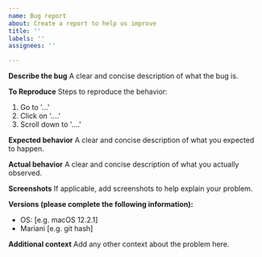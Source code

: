 ```yaml
---
name: Bug report
about: Create a report to help us improve
title: ''
labels: ''
assignees: ''

---
```


**Describe the bug**
A clear and concise description of what the bug is.

**To Reproduce**
Steps to reproduce the behavior:
1. Go to '...'
2. Click on '....'
3. Scroll down to '....'

**Expected behavior**
A clear and concise description of what you expected to happen.

**Actual behavior**
A clear and concise description of what you actually observed.

**Screenshots**
If applicable, add screenshots to help explain your problem.

**Versions (please complete the following information):**
 - OS: [e.g. macOS 12.2.1]
 - Mariani [e.g. git hash]

**Additional context**
Add any other context about the problem here.
